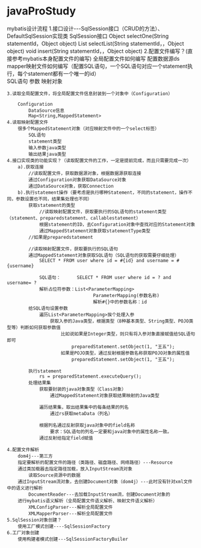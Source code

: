 # javaProStudy
mybatis设计流程
1.接口设计---SqlSession接口（CRUD的方法）、DefaultSqlSession实现类
		SqlSession接口
			Object selectOne(String statementId，Object object)
			List<Object> selectList(String statementId，，Object object)
			void insert(String statementId，，Object object)
	2.配置文件编写？(直接参考mybatis本身配置文件的编写)
		全局配置文件如何编写
			配置数据源ds
		mapper映射文件如何编写（配置SQL语句，一个SQL语句对应一个statement执行，每个statement都有一个唯一的id）			
			SQL语句
			参数
			映射对象
	
	3.读取全局配置文件，将全局配置文件信息封装到一个对象中（Configuration）
		
		Configuration
			DataSource信息
			Map<String,MappedStatement>	 
	4.读取映射配置文件
		很多个MappedStatement对象（对应映射文件中的一个select标签）
			SQL语句
			statement类型
			输入参数java类型
			输出结果java类型
	4.接口实现类的功能实现？（读取配置文件的工作，一定是提前完成，而且只需要完成一次）
		a).获取连接
			//读取配置文件，获取数据源对象，根据数据源获取连接
			通过Configuration对象获取DataSource对象
			通过DataSource对象，获取Connection
		b).执行statement操作（要考虑是执行哪种Statement，不同的statement，操作不同，参数设置也不同，结果集处理也不同）
			获取statement的类型
				//读取映射配置文件，获取要执行的SQL语句的statement类型（statement、preparedstatement、callablestatement）
				根据statement的ID，去Configuration对象中查找对应的Statement对象
				通过MappedStatement对象获取statementType类型
			//如果是preparedstatement
			
			//读取映射配置文件，获取要执行的SQL语句
			通过MappedStatement对象获取SQL语句（SQL语句的获取需要仔细处理）
				SELECT * FROM user where id = #{id} and username = #{username}
				
				SQL语句：		SELECT * FROM user where id = ? and username= ?
				解析占位符参数：List<ParameterMapping>		
									ParameterMapping(参数名称)
									解析#{}中的参数名称：id
			给SQL语句设置参数
				遍历List<ParameterMapping>挨个处理入参
					获取入参的Java类型，根据类型（8种基本类型、String类型、POJO类型等）判断如何获取参数值
						比如说如果是Integer类型，则只有将入参对象直接赋值给SQL语句即可
							preparedStatement.setObject(1, "王五");
						如果是POJO类型，通过反射根据参数名称获取POJO对象的属性值
							preparedStatement.setObject(1, "王五");

			执行statement
				rs = preparedStatement.executeQuery();
			处理结果集
				获取要封装的java对象类型（Class对象）
					通过MappedStatement对象获取结果映射的Java类型
					
				遍历结果集，取出结果集中的每条结果的列名
					通过rs获取metaData（列名）
					
				根据列名通过反射获取java对象中的field名称
					要求：SQL语句的列名一定要和java对象中的属性名称一致。
				通过反射给指定field赋值
	
	4.配置文件解析
		dom4j---第三方
		指定要解析的配置文件的路径（类路径、磁盘路径、网络路径）---Resource
		通过类加载器去指定路径加载，放入InputStream流对象
			读取Source资源中的数据
		通过InputStream流对象，去创建Document对象（dom4j）---此时没有针对xml文件中的语义进行解析
			DocumentReader---去加载InputStream流，创建Document对象的
		进行mybatis语义解析（全局配置文件语义解析、映射文件语义解析）
			XMLConfigParser---解析全局配置文件
			XMLMapperParser---解析全局配置文件
	5.SqlSession对象创建？
		使用工厂模式创建----SqlSessionFactory
	6.工厂对象创建
		使用构建者模式创建---SqlSessionFactoryBuiler
